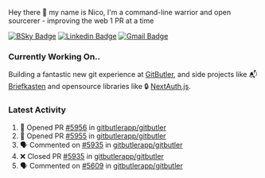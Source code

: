 
Hey there 👋 my name is Nico, I'm a command-line warrior and open sourcerer - improving the web 1 PR at a time

[![BSky Badge](https://img.shields.io/badge/-%20%40ndo.dev%20-%200285FF?style=flat-square&logo=bluesky&color=%23161e27)](https://bsky.app/profile/ndo.dev) [![Linkedin Badge](https://img.shields.io/badge/-ndom91-blue?style=flat-square&logo=Linkedin&logoColor=white&link=https://www.linkedin.com/in/ndom91/)](https://www.linkedin.com/in/ndom91/) [![Gmail Badge](https://img.shields.io/badge/-yo@ndo.dev-c14438?style=flat-square&logo=mail.ru&logoColor=white&link=mailto:yo@ndo.dev)](mailto:yo@ndo.dev)

### Currently Working On..

Building a fantastic new git experience at [GitButler](https://github.com/gitbutlerapp), and side projects like 📬 [Briefkasten](https://briefkastenhq.com) and opensource libraries like 🔒 [NextAuth.js](https://github.com/nextauthjs/next-auth).

<!--START_SECTION_PROFILE_VIEWS:readme-info-->
<!--END_SECTION_PROFILE_VIEWS:readme-info-->

<!--START_SECTION_DAILY_COMMIT:readme-info-->
<!--END_SECTION_DAILY_COMMIT:readme-info-->

<!--START_SECTION_WEEKLY_COMMIT:readme-info-->
<!--END_SECTION_WEEKLY_COMMIT:readme-info-->

### Latest Activity

<!--START_SECTION:activity-->
1. 💪 Opened PR [#5956](https://github.com/gitbutlerapp/gitbutler/pull/5956) in [gitbutlerapp/gitbutler](https://github.com/gitbutlerapp/gitbutler)
2. 💪 Opened PR [#5955](https://github.com/gitbutlerapp/gitbutler/pull/5955) in [gitbutlerapp/gitbutler](https://github.com/gitbutlerapp/gitbutler)
3. 🗣 Commented on [#5935](https://github.com/gitbutlerapp/gitbutler/pull/5935#issuecomment-2588184949) in [gitbutlerapp/gitbutler](https://github.com/gitbutlerapp/gitbutler)
4. ❌ Closed PR [#5935](https://github.com/gitbutlerapp/gitbutler/pull/5935) in [gitbutlerapp/gitbutler](https://github.com/gitbutlerapp/gitbutler)
5. 🗣 Commented on [#5609](https://github.com/gitbutlerapp/gitbutler/pull/5609#issuecomment-2587651404) in [gitbutlerapp/gitbutler](https://github.com/gitbutlerapp/gitbutler)
<!--END_SECTION:activity-->
